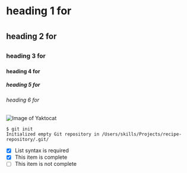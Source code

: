 # heading 1 for <h1>
## heading 2 for <h2>
### heading 3 for <h3>
#### heading 4 for <h4>
##### heading 5 for <h5>
###### heading 6 for <h6>

![Image of Yaktocat](https://octodex.github.com/images/yaktocat.png)

```
$ git init
Initialized empty Git repository in /Users/skills/Projects/recipe-repository/.git/
```
- [x] List syntax is required
- [x] This item is complete
- [ ] This item is not complete
